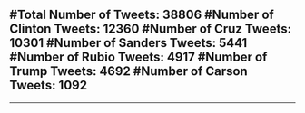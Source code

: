 #Total Number of Tweets: 38806 
#Number of Clinton Tweets: 12360
#Number of Cruz Tweets: 10301
#Number of Sanders Tweets: 5441
#Number of Rubio Tweets: 4917
#Number of Trump Tweets: 4692
#Number of Carson Tweets: 1092
---
---
